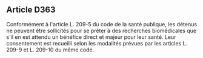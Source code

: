Article D363
----
Conformément à l'article L. 209-5 du code de la santé publique, les détenus ne
peuvent être sollicités pour se prêter à des recherches biomédicales que s'il en
est attendu un bénéfice direct et majeur pour leur santé. Leur consentement est
recueilli selon les modalités prévues par les articles L. 209-9 et L. 209-10 du
même code.
